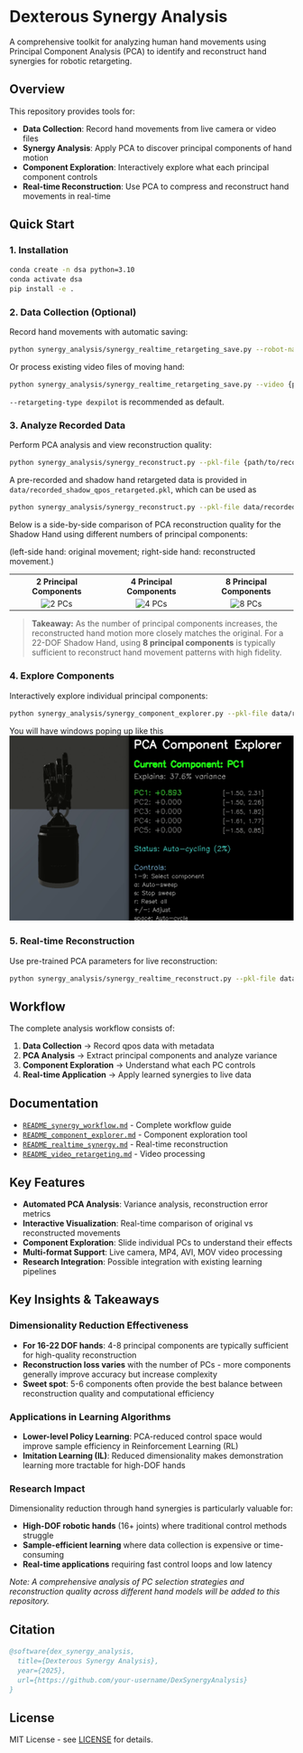 # Dexterous Synergy Analysis

A comprehensive toolkit for analyzing human hand movements using Principal Component Analysis (PCA) to identify and reconstruct hand synergies for robotic retargeting.

## Overview

This repository provides tools for:
- **Data Collection**: Record hand movements from live camera or video files
- **Synergy Analysis**: Apply PCA to discover principal components of hand motion
- **Component Exploration**: Interactively explore what each principal component controls
- **Real-time Reconstruction**: Use PCA to compress and reconstruct hand movements in real-time

## Quick Start

### 1. Installation

```bash
conda create -n dsa python=3.10
conda activate dsa 
pip install -e .
```

### 2. Data Collection (Optional)

Record hand movements with automatic saving:

```bash
python synergy_analysis/synergy_realtime_retargeting_save.py --robot-name {allegro,shadow,svh,leap,ability,inspire,panda} --retargeting-type {vector,position,dexpilot} --hand-type {right,left}
```

Or process existing video files of moving hand:

```bash
python synergy_analysis/synergy_realtime_retargeting_save.py --video {path/to/video.mp4} --robot-name {allegro,shadow,svh,leap,ability,inspire,panda} --retargeting-type {vector,position,dexpilot} --hand-type {right,left}
```

`--retargeting-type dexpilot` is recommended as default.

### 3. Analyze Recorded Data

Perform PCA analysis and view reconstruction quality:

```bash
python synergy_analysis/synergy_reconstruct.py --pkl-file {path/to/recorded_qpos.pkl} --robot-name {allegro,shadow,svh,leap,ability,inspire,panda} --retargeting-type {vector,position,dexpilot} --hand-type {right,left} --n-components <num>
```

A pre-recorded and shadow hand retargeted data is provided in `data/recorded_shadow_qpos_retargeted.pkl`, which can be used as
```bash
python synergy_analysis/synergy_reconstruct.py --pkl-file data/recorded_shadow_qpos_retargeted.pkl --robot-name shadow --retargeting-type dexpilot --hand-type right --n-components 8
```
Below is a side-by-side comparison of PCA reconstruction quality for the Shadow Hand using different numbers of principal components:

(left-side hand: original movement; 
right-side hand: reconstructed movement.)
<table>
  <tr>
    <th>2 Principal Components</th>
    <th>4 Principal Components</th>
    <th>8 Principal Components</th>
  </tr>
  <tr>
    <td align="center"><img src="reconstruct_2.gif" alt="2 PCs" width="300"></td>
    <td align="center"><img src="reconstruct_4.gif" alt="4 PCs" width="300"></td>
    <td align="center"><img src="reconstruct.gif" alt="8 PCs" width="300"></td>
  </tr>
</table>

> **Takeaway:** As the number of principal components increases, the reconstructed hand motion more closely matches the original. For a 22-DOF Shadow Hand, using **8 principal components** is typically sufficient to reconstruct hand movement patterns with high fidelity.


### 4. Explore Components

Interactively explore individual principal components:

```bash
python synergy_analysis/synergy_component_explorer.py --pkl-file data/recorded_shadow_qpos_retargeted.pkl --robot-name shadow --retargeting-type dexpilot --hand-type right --n-components 4
```
You will have windows poping up like this
![Demo Animation](dsa.gif)


### 5. Real-time Reconstruction

Use pre-trained PCA parameters for live reconstruction:

```bash
python synergy_analysis/synergy_realtime_reconstruct.py --pkl-file data/recorded_shadow_qpos_retargeted.pkl --robot-name shadow --retargeting-type dexpilot --hand-type right --n-components 8
```

## Workflow

The complete analysis workflow consists of:

1. **Data Collection** → Record qpos data with metadata
2. **PCA Analysis** → Extract principal components and analyze variance
3. **Component Exploration** → Understand what each PC controls
4. **Real-time Application** → Apply learned synergies to live data

## Documentation

- [`README_synergy_workflow.md`](synergy_analysis/README_synergy_workflow.md) - Complete workflow guide
- [`README_component_explorer.md`](synergy_analysis/README_component_explorer.md) - Component exploration tool
- [`README_realtime_synergy.md`](synergy_analysis/README_realtime_synergy.md) - Real-time reconstruction
- [`README_video_retargeting.md`](synergy_analysis/README_video_retargeting.md) - Video processing

## Key Features

- **Automated PCA Analysis**: Variance analysis, reconstruction error metrics
- **Interactive Visualization**: Real-time comparison of original vs reconstructed movements  
- **Component Exploration**: Slide individual PCs to understand their effects
- **Multi-format Support**: Live camera, MP4, AVI, MOV video processing
- **Research Integration**: Possible integration with existing learning pipelines

## Key Insights & Takeaways

### Dimensionality Reduction Effectiveness
- **For 16-22 DOF hands**: 4-8 principal components are typically sufficient for high-quality reconstruction
- **Reconstruction loss varies** with the number of PCs - more components generally improve accuracy but increase complexity
- **Sweet spot**: 5-6 components often provide the best balance between reconstruction quality and computational efficiency

### Applications in Learning Algorithms
- **Lower-level Policy Learning**: PCA-reduced control space would improve sample efficiency in Reinforcement Learning (RL)
- **Imitation Learning (IL)**: Reduced dimensionality makes demonstration learning more tractable for high-DOF hands


### Research Impact
Dimensionality reduction through hand synergies is particularly valuable for:
- **High-DOF robotic hands** (16+ joints) where traditional control methods struggle
- **Sample-efficient learning** where data collection is expensive or time-consuming
- **Real-time applications** requiring fast control loops and low latency

*Note: A comprehensive analysis of PC selection strategies and reconstruction quality across different hand models will be added to this repository.*




## Citation

```bibtex
@software{dex_synergy_analysis,
  title={Dexterous Synergy Analysis},
  year={2025},
  url={https://github.com/your-username/DexSynergyAnalysis}
}
```

## License

MIT License - see [LICENSE](LICENSE) for details.
